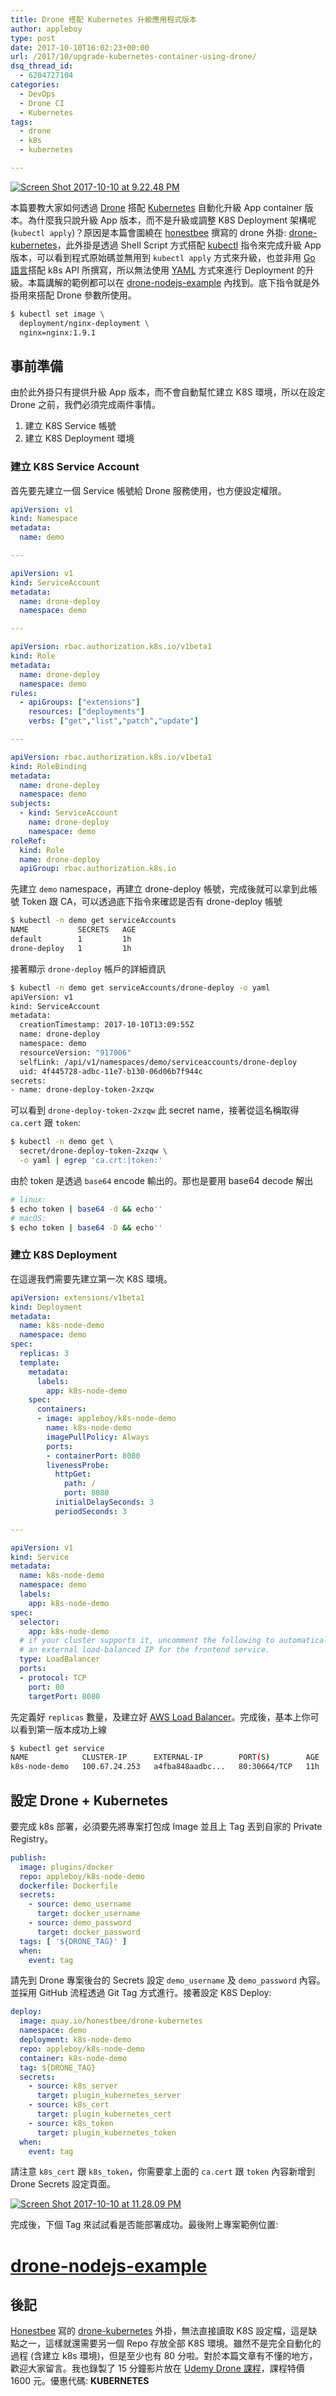 ```yaml
---
title: Drone 搭配 Kubernetes 升級應用程式版本
author: appleboy
type: post
date: 2017-10-10T16:02:23+00:00
url: /2017/10/upgrade-kubernetes-container-using-drone/
dsq_thread_id:
  - 6204727104
categories:
  - DevOps
  - Drone CI
  - Kubernetes
tags:
  - drone
  - k8s
  - kubernetes

---
```

[<img src="https://i0.wp.com/farm5.staticflickr.com/4481/36944908123_68ecdb8139_z.jpg?w=840&#038;ssl=1" alt="Screen Shot 2017-10-10 at 9.22.48 PM" data-recalc-dims="1" />][1]

本篇要教大家如何透過 [Drone][2] 搭配 [Kubernetes][3] 自動化升級 App container 版本。為什麼我只說升級 App 版本，而不是升級或調整 K8S Deployment 架構呢 (`kubectl apply`)？原因是本篇會圍繞在 [honestbee][4] 撰寫的 drone 外掛: [drone-kubernetes][5]，此外掛是透過 Shell Script 方式搭配 [kubectl][6] 指令來完成升級 App 版本，可以看到程式原始碼並無用到 `kubectl apply` 方式來升級，也並非用 [Go 語言][7]搭配 k8s API 所撰寫，所以無法使用 [YAML][8] 方式來進行 Deployment 的升級。本篇講解的範例都可以在 [drone-nodejs-example][9] 內找到。底下指令就是外掛用來搭配 Drone 參數所使用。

```bash
$ kubectl set image \
  deployment/nginx-deployment \
  nginx=nginx:1.9.1
```

<!--more-->

## 事前準備

由於此外掛只有提供升級 App 版本，而不會自動幫忙建立 K8S 環境，所以在設定 Drone 之前，我們必須完成兩件事情。

  1. 建立 K8S Service 帳號
  2. 建立 K8S Deployment 環境

### 建立 K8S Service Account

首先要先建立一個 Service 帳號給 Drone 服務使用，也方便設定權限。

```yml
apiVersion: v1
kind: Namespace
metadata:
  name: demo

---

apiVersion: v1
kind: ServiceAccount
metadata:
  name: drone-deploy
  namespace: demo

---

apiVersion: rbac.authorization.k8s.io/v1beta1
kind: Role
metadata:
  name: drone-deploy
  namespace: demo
rules:
  - apiGroups: ["extensions"]
    resources: ["deployments"]
    verbs: ["get","list","patch","update"]

---

apiVersion: rbac.authorization.k8s.io/v1beta1
kind: RoleBinding
metadata:
  name: drone-deploy
  namespace: demo
subjects:
  - kind: ServiceAccount
    name: drone-deploy
    namespace: demo
roleRef:
  kind: Role
  name: drone-deploy
  apiGroup: rbac.authorization.k8s.io
```

先建立 `demo` namespace，再建立 drone-deploy 帳號，完成後就可以拿到此帳號 Token 跟 CA，可以透過底下指令來確認是否有 drone-deploy 帳號

```bash
$ kubectl -n demo get serviceAccounts
NAME           SECRETS   AGE
default        1         1h
drone-deploy   1         1h
```

接著顯示 `drone-deploy` 帳戶的詳細資訊

```bash
$ kubectl -n demo get serviceAccounts/drone-deploy -o yaml
apiVersion: v1
kind: ServiceAccount
metadata:
  creationTimestamp: 2017-10-10T13:09:55Z
  name: drone-deploy
  namespace: demo
  resourceVersion: "917006"
  selfLink: /api/v1/namespaces/demo/serviceaccounts/drone-deploy
  uid: 4f445728-adbc-11e7-b130-06d06b7f944c
secrets:
- name: drone-deploy-token-2xzqw
```

可以看到 `drone-deploy-token-2xzqw` 此 secret name，接著從這名稱取得 `ca.cert` 跟 `token`:

```bash
$ kubectl -n demo get \
  secret/drone-deploy-token-2xzqw \
  -o yaml | egrep 'ca.crt:|token:'
```

由於 token 是透過 `base64` encode 輸出的。那也是要用 base64 decode 解出

```bash
# linux:
$ echo token | base64 -d && echo''
# macOS:
$ echo token | base64 -D && echo''
```

### 建立 K8S Deployment

在這邊我們需要先建立第一次 K8S 環境。

```yml
apiVersion: extensions/v1beta1
kind: Deployment
metadata:
  name: k8s-node-demo
  namespace: demo
spec:
  replicas: 3
  template:
    metadata:
      labels:
        app: k8s-node-demo
    spec:
      containers:
      - image: appleboy/k8s-node-demo
        name: k8s-node-demo
        imagePullPolicy: Always
        ports:
        - containerPort: 8080
        livenessProbe:
          httpGet:
            path: /
            port: 8080
          initialDelaySeconds: 3
          periodSeconds: 3

---

apiVersion: v1
kind: Service
metadata:
  name: k8s-node-demo
  namespace: demo
  labels:
    app: k8s-node-demo
spec:
  selector:
    app: k8s-node-demo
  # if your cluster supports it, uncomment the following to automatically create
  # an external load-balanced IP for the frontend service.
  type: LoadBalancer
  ports:
  - protocol: TCP
    port: 80
    targetPort: 8080
```

先定義好 `replicas` 數量，及建立好 [AWS Load Balancer][10]。完成後，基本上你可以看到第一版本成功上線

```bash
$ kubectl get service
NAME            CLUSTER-IP      EXTERNAL-IP        PORT(S)        AGE
k8s-node-demo   100.67.24.253   a4fba848aadbc...   80:30664/TCP   11h
```

## 設定 Drone + Kubernetes

要完成 k8s 部署，必須要先將專案打包成 Image 並且上 Tag 丟到自家的 Private Registry。

```yml
publish:
  image: plugins/docker
  repo: appleboy/k8s-node-demo
  dockerfile: Dockerfile
  secrets:
    - source: demo_username
      target: docker_username
    - source: demo_password
      target: docker_password
  tags: [ '${DRONE_TAG}' ]
  when:
    event: tag
```

請先到 Drone 專案後台的 Secrets 設定 `demo_username` 及 `demo_password` 內容。並採用 GitHub 流程透過 Git Tag 方式進行。接著設定 K8S Deploy:

```yml
deploy:
  image: quay.io/honestbee/drone-kubernetes
  namespace: demo
  deployment: k8s-node-demo
  repo: appleboy/k8s-node-demo
  container: k8s-node-demo
  tag: ${DRONE_TAG}
  secrets:
    - source: k8s_server
      target: plugin_kubernetes_server
    - source: k8s_cert
      target: plugin_kubernetes_cert
    - source: k8s_token
      target: plugin_kubernetes_token
  when:
    event: tag
```

請注意 `k8s_cert` 跟 `k8s_token`，你需要拿上面的 `ca.cert` 跟 `token` 內容新增到 Drone Secrets 設定頁面。

[<img src="https://i0.wp.com/farm5.staticflickr.com/4463/37359179110_dee4948ef4_z.jpg?w=840&#038;ssl=1" alt="Screen Shot 2017-10-10 at 11.28.09 PM" data-recalc-dims="1" />][11]

完成後，下個 Tag 來試試看是否能部署成功。最後附上專案範例位置:

# [drone-nodejs-example][9]

## 後記

[Honestbee][4] 寫的 [drone-kubernetes][5] 外掛，無法直接讀取 K8S 設定檔，這是缺點之一，這樣就還需要另一個 Repo 存放全部 K8S 環境。雖然不是完全自動化的過程 (含建立 k8s 環境)，但是至少也有 80 分啦。對於本篇文章有不懂的地方，歡迎大家留言。我也錄製了 15 分鐘影片放在 [Udemy Drone 課程][12]，課程特價 1600 元。優惠代碼: **KUBERNETES**

 [1]: https://www.flickr.com/photos/appleboy/36944908123/in/dateposted-public/ "Screen Shot 2017-10-10 at 9.22.48 PM"
 [2]: https://github.com/drone/drone
 [3]: https://kubernetes.io/
 [4]: https://github.com/honestbee
 [5]: https://github.com/honestbee/drone-kubernetes
 [6]: https://kubernetes.io/docs/user-guide/kubectl-overview/
 [7]: https://golang.org
 [8]: https://en.wikipedia.org/wiki/YAML
 [9]: https://github.com/go-training/drone-nodejs-example
 [10]: https://aws.amazon.com/tw/elasticloadbalancing/
 [11]: https://www.flickr.com/photos/appleboy/37359179110/in/dateposted-public/ "Screen Shot 2017-10-10 at 11.28.09 PM"
 [12]: https://www.udemy.com/devops-oneday/?couponCode=KUBERNETES
